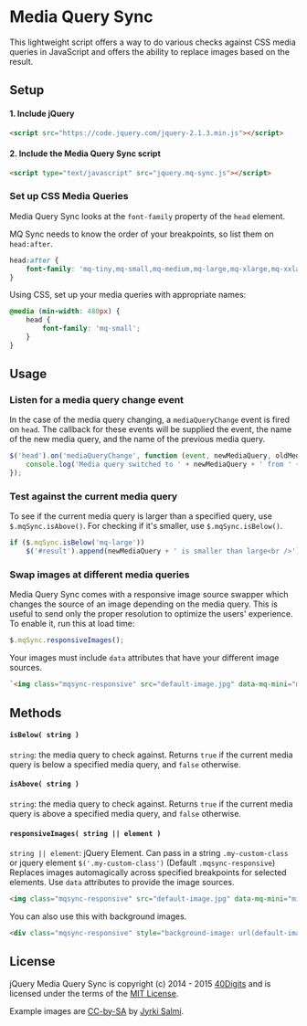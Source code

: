 # Media Query Sync

This lightweight script offers a way to do various checks against CSS media queries in JavaScript and offers the ability to replace images based on the result.


## Setup
<!-- 
There are two different ways to use MQ Sync.

### 1. Install With NPM
```bash
npm install mq-sync
```
Then require the module inside of one of your modules.
```javascript
require('mq-sync');
```

### 2. The Traditional Way -->

#### 1. Include jQuery

```html
<script src="https://code.jquery.com/jquery-2.1.3.min.js"></script>
```

#### 2. Include the Media Query Sync script

```html
<script type="text/javascript" src="jquery.mq-sync.js"></script>
```


### Set up CSS Media Queries
Media Query Sync looks at the `font-family` property of the `head` element.

MQ Sync needs to know the order of your breakpoints, so list them on `head:after`.
```css
head:after {
	font-family: 'mq-tiny,mq-small,mq-medium,mq-large,mq-xlarge,mq-xxlarge';
}
```

Using CSS, set up your media queries with appropriate names:
```css
@media (min-width: 480px) {
	head {
		font-family: 'mq-small';
	}
}
```


## Usage

### Listen for a media query change event
In the case of the media query changing, a `mediaQueryChange` event is fired on `head`.  The callback for these events will be supplied the event, the name of the new media query, and the name of the previous media query.

```javascript
$('head').on('mediaQueryChange', function (event, newMediaQuery, oldMediaQuery) {
	console.log('Media query switched to ' + newMediaQuery + ' from ' + oldMediaQuery);
});
```

### Test against the current media query
To see if the current media query is larger than a specified query, use `$.mqSync.isAbove()`.  For checking if it's smaller, use `$.mqSync.isBelow()`.
```javascript
if ($.mqSync.isBelow('mq-large'))
	$('#result').append(newMediaQuery + ' is smaller than large<br />');
```

### Swap images at different media queries
Media Query Sync comes with a responsive image source swapper which changes the source of an image depending on the media query.  This is useful to send only the proper resolution to optimize the users' experience.  To enable it, run this at load time:

```javascript
$.mqSync.responsiveImages();
```

Your images must include `data` attributes that have your different image sources.
```html
`<img class="mqsync-responsive" src="default-image.jpg" data-mq-mini="mini-image-src.jpg" data-mq-large="large-image-src.jpg" />`
```


## Methods

#### ```isBelow( string )```
`string`: the media query to check against.
Returns `true` if the current media query is below a specified media query, and `false` otherwise.

#### ```isAbove( string )```
`string`: the media query to check against.
Returns `true` if the current media query is above a specified media query, and `false` otherwise.

#### ```responsiveImages( string || element )```
`string || element`: jQuery Element. Can pass in a string `.my-custom-class` or jquery element `$('.my-custom-class')` (Default `.mqsync-responsive`)
Replaces images automagically across specified breakpoints for selected elements. Use `data` attributes to provide the image sources.
```html
<img class="mqsync-responsive" src="default-image.jpg" data-mq-mini="mini-image-src.jpg" data-mq-large="large-image-src.jpg" />
```

You can also use this with background images.
```html
<div class="mqsync-responsive" style="background-image: url(default-image.jpg)" data-mq-mini="mini-image-src.jpg" data-mq-large="large-image-src.jpg"></div>
```


## License
jQuery Media Query Sync is copyright (c) 2014 - 2015 [40Digits](http://www.40digits.com) and is licensed under the terms of the [MIT License](http://opensource.org/licenses/MIT).

Example images are [CC-by-SA](https://creativecommons.org/licenses/by-sa/2.0/) by [Jyrki Salmi](https://www.flickr.com/photos/salman2000/9321259912/).
